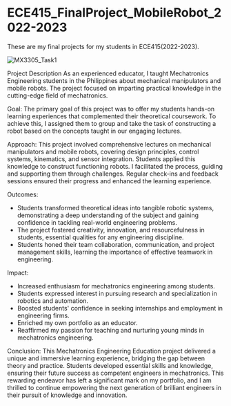 # ECE415_FinalProject_MobileRobot_2022-2023
 These are my final projects for my students in ECE415(2022-2023).


![MX3305_Task1](https://github.com/MikkoDT/ECE415_FinalProject_MobileRobot_2022-2023/assets/93197249/0ac22d96-9051-4eee-82b3-cf2dedeeaa63)

Project Description
As an experienced educator, I taught Mechatronics Engineering students in the Philippines about mechanical manipulators and mobile robots. The project focused on imparting practical knowledge in the cutting-edge field of mechatronics.

Goal: 
The primary goal of this project was to offer my students hands-on learning experiences that complemented their theoretical coursework. To achieve this, I assigned them to group and take  the task of constructing a robot based on the concepts taught in our engaging lectures.

Approach:
This project involved comprehensive lectures on mechanical manipulators and mobile robots, covering design principles, control systems, kinematics, and sensor integration. Students applied this knowledge to construct functioning robots. I facilitated the process, guiding and supporting them through challenges. Regular check-ins and feedback sessions ensured their progress and enhanced the learning experience.

Outcomes:
* Students transformed theoretical ideas into tangible robotic systems, demonstrating a deep understanding of the subject and gaining confidence in tackling real-world engineering problems.
* The project fostered creativity, innovation, and resourcefulness in students, essential qualities for any engineering discipline.
* Students honed their team collaboration, communication, and project management skills, learning the importance of effective teamwork in engineering.

Impact:
* Increased enthusiasm for mechatronics engineering among students.
* Students expressed interest in pursuing research and specialization in robotics and automation.
* Boosted students' confidence in seeking internships and employment in engineering firms.
* Enriched my own portfolio as an educator.
* Reaffirmed my passion for teaching and nurturing young minds in mechatronics engineering.

Conclusion:
This Mechatronics Engineering Education project delivered a unique and immersive learning experience, bridging the gap between theory and practice. Students developed essential skills and knowledge, ensuring their future success as competent engineers in mechatronics. This rewarding endeavor has left a significant mark on my portfolio, and I am thrilled to continue empowering the next generation of brilliant engineers in their pursuit of knowledge and innovation.
